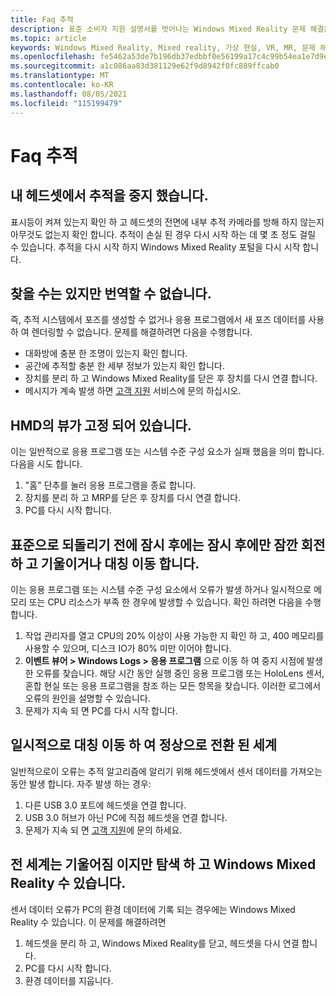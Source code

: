 ```yaml
---
title: Faq 추적
description: 표준 소비자 지원 설명서를 벗어나는 Windows Mixed Reality 문제 해결을 추적 합니다.
ms.topic: article
keywords: Windows Mixed Reality, Mixed reality, 가상 현실, VR, MR, 문제 해결, 오류, 도움말, 지원, 추적
ms.openlocfilehash: fe5462a53de7b196db37edbbf0e56199a17c4c99b54ea1e7d9edf72e0845c9e5
ms.sourcegitcommit: a1c086aa83d381129e62f9d8942f0fc889ffcab0
ms.translationtype: MT
ms.contentlocale: ko-KR
ms.lasthandoff: 08/05/2021
ms.locfileid: "115199479"
---
```

# <a name="tracking-faqs"></a>Faq 추적

## <a name="my-headset-has-stopped-tracking"></a>내 헤드셋에서 추적을 중지 했습니다.

표시등이 켜져 있는지 확인 하 고 헤드셋의 전면에 내부 추적 카메라를 방해 하지 않는지 아무것도 없는지 확인 합니다. 추적이 손실 된 경우 다시 시작 하는 데 몇 초 정도 걸릴 수 있습니다. 추적을 다시 시작 하지 Windows Mixed Reality 포털을 다시 시작 합니다.

## <a name="i-can-look-around-but-i-cant-translate-im-stuck-in-3dof"></a>찾을 수는 있지만 번역할 수 없습니다.

즉, 추적 시스템에서 포즈를 생성할 수 없거나 응용 프로그램에서 새 포즈 데이터를 사용 하 여 렌더링할 수 없습니다. 문제를 해결하려면 다음을 수행합니다.

* 대화방에 충분 한 조명이 있는지 확인 합니다.
* 공간에 추적할 충분 한 세부 정보가 있는지 확인 합니다.
* 장치를 분리 하 고 Windows Mixed Reality를 닫은 후 장치를 다시 연결 합니다.
* 메시지가 계속 발생 하면 [고객 지원](https://support.microsoft.com/) 서비스에 문의 하십시오.

## <a name="the-view-in-the-hmd-is-frozen"></a>HMD의 뷰가 고정 되어 있습니다.

이는 일반적으로 응용 프로그램 또는 시스템 수준 구성 요소가 실패 했음을 의미 합니다. 다음을 시도 합니다.

1. "홈" 단추를 눌러 응용 프로그램을 종료 합니다.
2. 장치를 분리 하 고 MRP를 닫은 후 장치를 다시 연결 합니다.
3. PC를 다시 시작 합니다.

## <a name="the-world-briefly-froze-and-tilted-or-flipped-upside-down-before-returning-to-normal"></a>표준으로 되돌리기 전에 잠시 후에는 잠시 후에만 잠깐 회전 하 고 기울이거나 대칭 이동 합니다.

이는 응용 프로그램 또는 시스템 수준 구성 요소에서 오류가 발생 하거나 일시적으로 메모리 또는 CPU 리소스가 부족 한 경우에 발생할 수 있습니다. 확인 하려면 다음을 수행 합니다.

1. 작업 관리자를 열고 CPU의 20% 이상이 사용 가능한 지 확인 하 고, 400 메모리를 사용할 수 있으며, 디스크 IO가 80% 미만 이어야 합니다.
2. **이벤트 뷰어 > Windows Logs > 응용 프로그램** 으로 이동 하 여 중지 시점에 발생 한 오류를 찾습니다. 해당 시간 동안 실행 중인 응용 프로그램 또는 HoloLens 센서, 혼합 현실 또는 응용 프로그램을 참조 하는 모든 항목을 찾습니다. 이러한 로그에서 오류의 원인을 설명할 수 있습니다.
3. 문제가 지속 되 면 PC를 다시 시작 합니다.

## <a name="the-world-flipped-upside-down-momentarily-and-returned-to-normal"></a>일시적으로 대칭 이동 하 여 정상으로 전환 된 세계

일반적으로이 오류는 추적 알고리즘에 알리기 위해 헤드셋에서 센서 데이터를 가져오는 동안 발생 합니다. 자주 발생 하는 경우:

1. 다른 USB 3.0 포트에 헤드셋을 연결 합니다.
2. USB 3.0 허브가 아닌 PC에 직접 헤드셋을 연결 합니다.
3. 문제가 지속 되 면 [고객 지원](https://support.microsoft.com/)에 문의 하세요.

## <a name="the-world-is-tilted-but-i-can-navigate-and-walk-around-in-windows-mixed-reality"></a>전 세계는 기울어짐 이지만 탐색 하 고 Windows Mixed Reality 수 있습니다.

센서 데이터 오류가 PC의 환경 데이터에 기록 되는 경우에는 Windows Mixed Reality 수 있습니다. 이 문제를 해결하려면

1. 헤드셋을 분리 하 고, Windows Mixed Reality를 닫고, 헤드셋을 다시 연결 합니다.
2. PC를 다시 시작 합니다.
3. 환경 데이터를 지웁니다.
